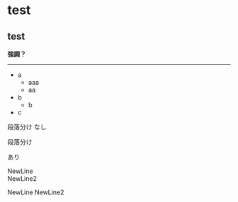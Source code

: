 # test
## test

**強調？**

---

+ a
    - aaa
    - aa
+ b
    - b
+ c

段落分け
なし

段落分け 

あり

NewLine  
NewLine2

NewLine
NewLine2


